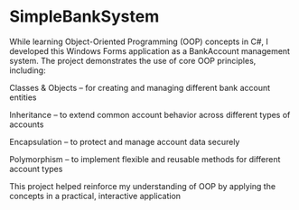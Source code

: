 # SimpleBankSystem
While learning Object-Oriented Programming (OOP) concepts in C#, I developed this Windows Forms application as a BankAccount management system. The project demonstrates the use of core OOP principles, including:

Classes & Objects – for creating and managing different bank account entities

Inheritance – to extend common account behavior across different types of accounts

Encapsulation – to protect and manage account data securely

Polymorphism – to implement flexible and reusable methods for different account types

This project helped reinforce my understanding of OOP by applying the concepts in a practical, interactive application
